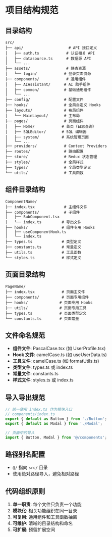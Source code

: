 # 项目结构规范

## 目录结构
```
src/
├── api/                    # API 接口定义
│   ├── auth.ts            # 认证相关 API
│   ├── datasource.ts      # 数据源 API
│   └── ...
├── assets/                # 静态资源
│   └── login/            # 登录页面资源
├── components/            # 通用组件
│   ├── AIAssistant/      # AI 助手组件
│   ├── common/           # 基础通用组件
│   └── ...
├── config/               # 配置文件
├── hooks/                # 全局自定义 Hooks
├── layouts/              # 布局组件
│   └── MainLayout/       # 主布局
├── pages/                # 页面组件
│   ├── Home/            # 首页（日志查询）
│   ├── SQLEditor/       # SQL 编辑器
│   ├── system/          # 系统管理页面
│   └── ...
├── providers/            # Context Providers
├── routes/               # 路由配置
├── store/                # Redux 状态管理
├── styles/               # 全局样式
├── types/                # 全局类型定义
└── utils/                # 工具函数
```

## 组件目录结构
```
ComponentName/
├── index.tsx             # 主组件文件
├── components/           # 子组件
│   ├── SubComponent.tsx
│   └── index.ts         # 导出文件
├── hooks/               # 组件专用 Hooks
│   ├── useComponentHook.ts
│   └── index.ts
├── types.ts             # 类型定义
├── constants.ts         # 常量定义
├── utils.ts             # 工具函数
└── styles.ts            # 样式定义
```

## 页面目录结构
```
PageName/
├── index.tsx            # 页面主文件
├── components/          # 页面专用组件
├── hooks/              # 页面专用 Hooks
├── utils/              # 页面专用工具
├── types.ts            # 页面类型定义
└── constants.ts        # 页面常量
```

## 文件命名规范
- **组件文件**: PascalCase.tsx (如 UserProfile.tsx)
- **Hook 文件**: camelCase.ts (如 useUserData.ts)
- **工具文件**: camelCase.ts (如 formatUtils.ts)
- **类型文件**: types.ts 或 index.ts
- **常量文件**: constants.ts
- **样式文件**: styles.ts 或 index.ts

## 导入导出规范
```typescript
// 统一使用 index.ts 作为模块入口
// components/index.ts
export { default as Button } from './Button';
export { default as Modal } from './Modal';

// 页面中的导入
import { Button, Modal } from '@/components';
```

## 路径别名配置
- `@/` 指向 `src/` 目录
- 使用绝对路径导入，避免相对路径

## 代码组织原则
1. **单一职责**: 每个文件只负责一个功能
2. **模块化**: 相关功能组织在同一目录
3. **可复用**: 通用组件和工具函数抽离
4. **可维护**: 清晰的目录结构和命名
5. **可扩展**: 预留扩展空间